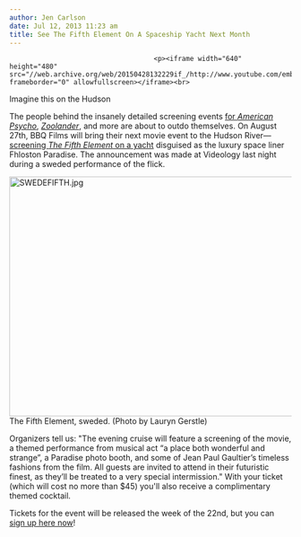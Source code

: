 ```yaml
---
author: Jen Carlson
date: Jul 12, 2013 11:23 am
title: See The Fifth Element On A Spaceship Yacht Next Month
---
```


	
										<p><iframe width="640" height="480" src="//web.archive.org/web/20150428132229if_/http://www.youtube.com/embed/RBGauhgYVZ8" frameborder="0" allowfullscreen></iframe><br>
<span class="photo_caption">Imagine this on the Hudson</span></p>

<p>The people behind the insanely detailed screening events <a href="https://web.archive.org/web/20150428132229/http://gothamist.com/2013/03/13/come_celebrate_patrick_batemans_27t.php">for <em>American Psycho</em></a>, <a href="https://web.archive.org/web/20150428132229/http://gothamist.com/2012/09/05/derelicte_fashion_show.php"><em>Zoolander</em></a>, and more are about to outdo themselves. On August 27th, BBQ Films will bring their next movie event to the Hudson River&#x2014;<a href="https://web.archive.org/web/20150428132229/http://bbqfilmsfhlostonholiday.splashthat.com/">screening <em>The Fifth Element</em> on a yacht</a> disguised as the luxury space liner Fhloston Paradise. The announcement was made at Videology last night during a sweded performance of the flick.</p>

<p><span class="mt-enclosure mt-enclosure-image" style="display: inline;"> <img alt="SWEDEFIFTH.jpg" src="https://web.archive.org/web/20150428132229im_/http://gothamist.com/attachments/arts_jen/SWEDEFIFTH.jpg" width="640" height="427" class="image-none"> </span><br>
<span class="photo_caption">The Fifth Element, sweded. (Photo by Lauryn Gerstle)</span></p>

<p>Organizers tell us: &quot;The evening cruise will feature a screening of the movie, a themed performance from musical act &#x201C;a place both wonderful and strange&#x201D;, a Paradise photo booth, and some of Jean Paul Gaultier&#x2019;s timeless fashions from the film. All guests are invited to attend in their futuristic finest, as they&#x2019;ll be treated to a very special intermission.&quot; With your ticket (which will cost no more than $45) you&apos;ll also receive a complimentary themed cocktail.</p>

<p>Tickets for the event will be released the week of the 22nd, but you can <a href="https://web.archive.org/web/20150428132229/http://bbqfilmsfhlostonholiday.splashthat.com/">sign up here now</a>!</p>					
										
									
				